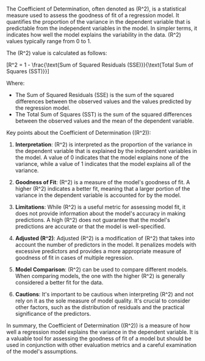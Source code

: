 The Coefficient of Determination, often denoted as \(R^2\), is a statistical measure used to assess the goodness of fit of a regression model. It quantifies the proportion of the variance in the dependent variable that is predictable from the independent variables in the model. In simpler terms, it indicates how well the model explains the variability in the data. \(R^2\) values typically range from 0 to 1.

The \(R^2\) value is calculated as follows:

\[R^2 = 1 - \frac{\text{Sum of Squared Residuals (SSE)}}{\text{Total Sum of Squares (SST)}}\]

Where:
- The Sum of Squared Residuals (SSE) is the sum of the squared differences between the observed values and the values predicted by the regression model.
- The Total Sum of Squares (SST) is the sum of the squared differences between the observed values and the mean of the dependent variable.

Key points about the Coefficient of Determination (\(R^2\)):

1. **Interpretation**: \(R^2\) is interpreted as the proportion of the variance in the dependent variable that is explained by the independent variables in the model. A value of 0 indicates that the model explains none of the variance, while a value of 1 indicates that the model explains all of the variance.

2. **Goodness of Fit**: \(R^2\) is a measure of the model's goodness of fit. A higher \(R^2\) indicates a better fit, meaning that a larger portion of the variance in the dependent variable is accounted for by the model.

3. **Limitations**: While \(R^2\) is a useful metric for assessing model fit, it does not provide information about the model's accuracy in making predictions. A high \(R^2\) does not guarantee that the model's predictions are accurate or that the model is well-specified.

4. **Adjusted \(R^2\)**: Adjusted \(R^2\) is a modification of \(R^2\) that takes into account the number of predictors in the model. It penalizes models with excessive predictors and provides a more appropriate measure of goodness of fit in cases of multiple regression.

5. **Model Comparison**: \(R^2\) can be used to compare different models. When comparing models, the one with the higher \(R^2\) is generally considered a better fit for the data.

6. **Cautions**: It's important to be cautious when interpreting \(R^2\) and not rely on it as the sole measure of model quality. It's crucial to consider other factors, such as the distribution of residuals and the practical significance of the predictors.

In summary, the Coefficient of Determination (\(R^2\)) is a measure of how well a regression model explains the variance in the dependent variable. It is a valuable tool for assessing the goodness of fit of a model but should be used in conjunction with other evaluation metrics and a careful examination of the model's assumptions.